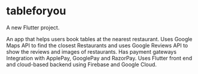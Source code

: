 # tableforyou

A new Flutter project.

An app that helps users book tables at the nearest restaurant.
Uses Google Maps API to find the closest Restaurants and uses Google Reviews API to show the reviews and images of restaurants. Has payment gateways Integration with ApplePay, GooglePay and RazorPay.
Uses Flutter front end and cloud-based backend using Firebase and Google Cloud.

